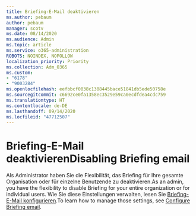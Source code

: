 ```yaml
---
title: Briefing-E-Mail deaktivieren
ms.author: pebaum
author: pebaum
manager: scotv
ms.date: 08/14/2020
ms.audience: Admin
ms.topic: article
ms.service: o365-administration
ROBOTS: NOINDEX, NOFOLLOW
localization_priority: Priority
ms.collection: Adm_O365
ms.custom:
- "6178"
- "9003284"
ms.openlocfilehash: eefbbcf0038c1308445bace51841db5ede50758e
ms.sourcegitcommit: c6692ce0fa1358ec3529e59ca0ecdfdea4cdc759
ms.translationtype: HT
ms.contentlocale: de-DE
ms.lasthandoff: 09/14/2020
ms.locfileid: "47712507"
---
```

# <a name="disabling-briefing-email"></a><span data-ttu-id="34a9e-102">Briefing-E-Mail deaktivieren</span><span class="sxs-lookup"><span data-stu-id="34a9e-102">Disabling Briefing email</span></span>

<span data-ttu-id="34a9e-103">Als Administrator haben Sie die Flexibilität, das Briefing für Ihre gesamte Organisation oder für einzelne Benutzende zu deaktivieren.</span><span class="sxs-lookup"><span data-stu-id="34a9e-103">As an admin, you have the flexibility to disable Briefing for your entire organization or for individual users.</span></span> <span data-ttu-id="34a9e-104">Wie Sie diese Einstellungen verwalten, lesen Sie [Briefing-E-Mail konfigurieren](https://docs.microsoft.com/briefing/be-admin).</span><span class="sxs-lookup"><span data-stu-id="34a9e-104">To learn how to manage those settings, see [Configure Briefing email](https://docs.microsoft.com/briefing/be-admin).</span></span>